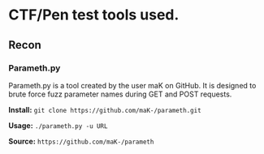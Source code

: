 # CTF/Pen test tools used.

## Recon

### Parameth.py

Parameth.py is a tool created by the user maK on GitHub. It is designed to brute force fuzz parameter names during GET and POST requests.

**Install:** `git clone https://github.com/maK-/parameth.git`

**Usage:** `./parameth.py -u URL`

**Source:** `https://github.com/maK-/parameth`

